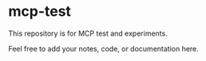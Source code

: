 # mcp-test

This repository is for MCP test and experiments.

Feel free to add your notes, code, or documentation here.